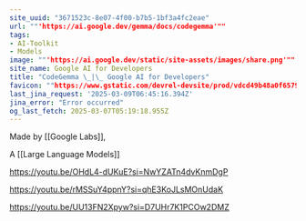 ```yaml
---
site_uuid: "3671523c-8e07-4f00-b7b5-1bf3a4fc2eae"
url: ""'https://ai.google.dev/gemma/docs/codegemma'""
tags:
- AI-Toolkit
- Models
image: ""'https://ai.google.dev/static/site-assets/images/share.png'""
site_name: Google AI for Developers
title: "CodeGemma \_|\_ Google AI for Developers"
favicon: ""https://www.gstatic.com/devrel-devsite/prod/vdcd49b48a0f6579e36a0f52b513a1840db67522fa48e80a57742b4388044a7e9/googledevai/images/favicon-new.png""
last_jina_request: '2025-03-09T06:45:16.394Z'
jina_error: "Error occurred"
og_last_fetch: 2025-03-07T05:19:18.955Z
---
```


Made by [[Google Labs]], 

A [[Large Language Models]] 

https://youtu.be/OHdL4-dUKuE?si=NwYZATn4dvKnmDgP

https://youtu.be/rMSSuY4ppnY?si=qhE3KoJLsMOnUdaK

https://youtu.be/UU13FN2Xpyw?si=D7UHr7K1PCOw2DMZ